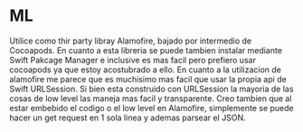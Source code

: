# ML

Utilice como thir party libray Alamofire, bajado por intermedio de Cocoapods. En cuanto a esta libreria se puede tambien instalar mediante Swift Pakcage Manager e inclusive es mas facil pero prefiero usar cocoapods ya que estoy acostubrado a ello.
En cuanto a la utilizacion de alamofire me parece que es muchisimo mas facil que usar la propia api de Swift URLSession. Si bien esta construido con URLSession la mayoria de las cosas de low level las maneja mas facil y transparente.
Creo tambien que al estar embebido el codigo o el low level en Alamofire, simplemente se puede hacer un get request en 1 sola linea y ademas parsear el JSON.
